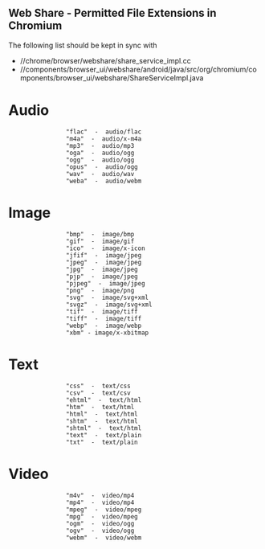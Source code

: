 ## Web Share - Permitted File Extensions in Chromium

The following list should be kept in sync with
- //chrome/browser/webshare/share_service_impl.cc
- //components/browser_ui/webshare/android/java/src/org/chromium/components/browser_ui/webshare/ShareServiceImpl.java


# Audio
                    "flac"  -  audio/flac
                    "m4a"  -  audio/x-m4a
                    "mp3"  -  audio/mp3
                    "oga"  -  audio/ogg
                    "ogg"  -  audio/ogg
                    "opus"  -  audio/ogg
                    "wav"  -  audio/wav
                    "weba"  -  audio/webm
# Image
                    "bmp"  -  image/bmp
                    "gif"  -  image/gif
                    "ico"  -  image/x-icon
                    "jfif"  -  image/jpeg
                    "jpeg"  -  image/jpeg
                    "jpg"  -  image/jpeg
                    "pjp"  -  image/jpeg
                    "pjpeg"  -  image/jpeg
                    "png"  -  image/png
                    "svg"  -  image/svg+xml
                    "svgz"  -  image/svg+xml
                    "tif"  -  image/tiff
                    "tiff"  -  image/tiff
                    "webp"  -  image/webp
                    "xbm" - image/x-xbitmap
# Text
                    "css"  -  text/css
                    "csv"  -  text/csv
                    "ehtml"  -  text/html
                    "htm"  -  text/html
                    "html"  -  text/html
                    "shtm"  -  text/html
                    "shtml"  -  text/html
                    "text"  -  text/plain
                    "txt"  -  text/plain
# Video
                    "m4v"  -  video/mp4
                    "mp4"  -  video/mp4
                    "mpeg"  -  video/mpeg
                    "mpg"  -  video/mpeg
                    "ogm"  -  video/ogg
                    "ogv"  -  video/ogg
                    "webm"  -  video/webm

